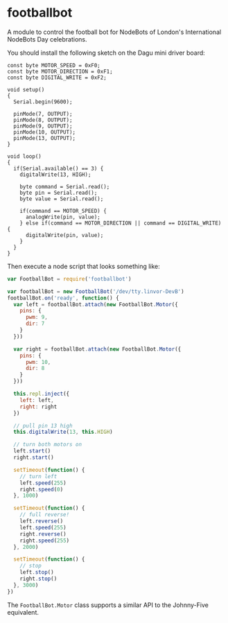 # footballbot

A module to control the football bot for NodeBots of London's International NodeBots Day celebrations.

You should install the following sketch on the Dagu mini driver board:

```
const byte MOTOR_SPEED = 0xF0;
const byte MOTOR_DIRECTION = 0xF1;
const byte DIGITAL_WRITE = 0xF2;

void setup()
{
  Serial.begin(9600);

  pinMode(7, OUTPUT);
  pinMode(8, OUTPUT);
  pinMode(9, OUTPUT);
  pinMode(10, OUTPUT);
  pinMode(13, OUTPUT);
}

void loop()
{
  if(Serial.available() == 3) {
    digitalWrite(13, HIGH);

    byte command = Serial.read();
    byte pin = Serial.read();
    byte value = Serial.read();

    if(command == MOTOR_SPEED) {
      analogWrite(pin, value);
    } else if(command == MOTOR_DIRECTION || command == DIGITAL_WRITE) {
      digitalWrite(pin, value);
    }
  }
}
```

Then execute a node script that looks something like:

```javascript
var FootballBot = require('footballbot')

var footballBot = new FootballBot('/dev/tty.linvor-DevB')
footballBot.on('ready', function() {
  var left = footballBot.attach(new FootballBot.Motor({
    pins: {
      pwm: 9,
      dir: 7
    }
  }))

  var right = footballBot.attach(new FootballBot.Motor({
    pins: {
      pwm: 10,
      dir: 8
    }
  }))

  this.repl.inject({
    left: left,
    right: right
  })

  // pull pin 13 high
  this.digitalWrite(13, this.HIGH)

  // turn both motors on
  left.start()
  right.start()

  setTimeout(function() {
    // turn left
    left.speed(255)
    right.speed(0)
  }, 1000)

  setTimeout(function() {
    // full reverse!
    left.reverse()
    left.speed(255)
    right.reverse()
    right.speed(255)
  }, 2000)

  setTimeout(function() {
    // stop
    left.stop()
    right.stop()
  }, 3000)
})

```

The `FootballBot.Motor` class supports a similar API to the Johnny-Five equivalent.
